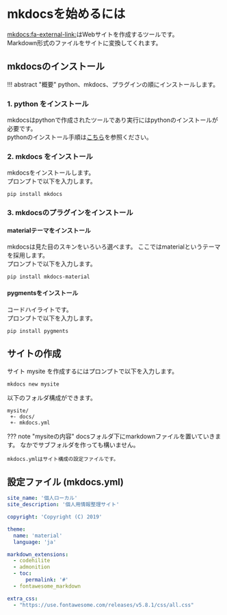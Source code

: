 # mkdocsを始めるには

[mkdocs:fa-external-link:](https://www.mkdocs.org/)はWebサイトを作成するツールです。  
Markdown形式のファイルをサイトに変換してくれます。

## mkdocsのインストール

!!! abstract "概要"
    python、mkdocs、プラグインの順にインストールします。

### 1. python をインストール

mkdocsはpythonで作成されたツールであり実行にはpythonのインストールが必要です。  
pythonのインストール手順は[こちら](#)を参照ください。

### 2. mkdocs をインストール

mkdocsをインストールします。  
プロンプトで以下を入力します。

```dos
pip install mkdocs
```

### 3. mkdocsのプラグインをインストール

#### materialテーマをインストール

mkdocsは見た目のスキンをいろいろ選べます。
ここではmaterialというテーマを採用します。  
プロンプトで以下を入力します。

```dos
pip install mkdocs-material
```

#### pygmentsをインストール

コードハイライトです。  
プロンプトで以下を入力します。

```dos
pip install pygments
```

## サイトの作成

サイト mysite を作成するにはプロンプトで以下を入力します。

```dos
mkdocs new mysite
```

以下のフォルダ構成ができます。

```
mysite/
 +- docs/
 +- mkdocs.yml
```

??? note "mysiteの内容"
    docsフォルダ下にmarkdownファイルを置いていきます。
    なかでサブフォルダを作っても構いません。

    mkdocs.ymlはサイト構成の設定ファイルです。

## 設定ファイル (mkdocs.yml)

```yaml
site_name: '個人ローカル'
site_description: '個人用情報整理サイト'

copyright: 'Copyright (C) 2019'

theme:
  name: 'material'
  language: 'ja'

markdown_extensions:
  - codehilite
  - admonition
  - toc:
      permalink: '#'
  - fontawesome_markdown

extra_css:
  - "https://use.fontawesome.com/releases/v5.8.1/css/all.css"
```